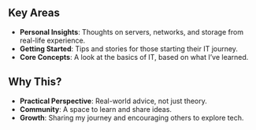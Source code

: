 ## Key Areas

- **Personal Insights**: Thoughts on servers, networks, and storage from real-life experience.
- **Getting Started**: Tips and stories for those starting their IT journey.
- **Core Concepts**: A look at the basics of IT, based on what I’ve learned.

## Why This?

- **Practical Perspective**: Real-world advice, not just theory.
- **Community**: A space to learn and share ideas.
- **Growth**: Sharing my journey and encouraging others to explore tech.
